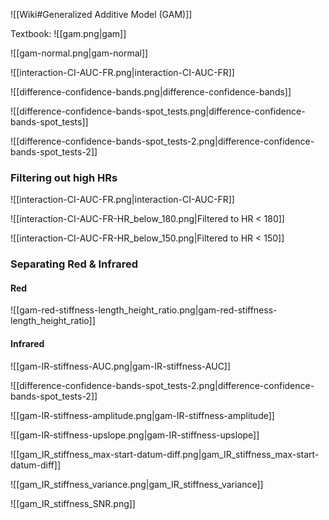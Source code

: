 
![[Wiki#Generalized Additive Model (GAM)]]

Textbook:
![[gam.png|gam]]

![[gam-normal.png|gam-normal]]

![[interaction-CI-AUC-FR.png|interaction-CI-AUC-FR]]

![[difference-confidence-bands.png|difference-confidence-bands]]

![[difference-confidence-bands-spot_tests.png|difference-confidence-bands-spot_tests]]

![[difference-confidence-bands-spot_tests-2.png|difference-confidence-bands-spot_tests-2]]


### Filtering out high HRs
![[interaction-CI-AUC-FR.png|interaction-CI-AUC-FR]]

![[interaction-CI-AUC-FR-HR_below_180.png|Filtered to HR < 180]]

![[interaction-CI-AUC-FR-HR_below_150.png|Filtered to HR < 150]]

### Separating Red & Infrared
#### Red

![[gam-red-stiffness-length_height_ratio.png|gam-red-stiffness-length_height_ratio]]

#### Infrared

![[gam-IR-stiffness-AUC.png|gam-IR-stiffness-AUC]]

![[difference-confidence-bands-spot_tests-2.png|difference-confidence-bands-spot_tests-2]]

![[gam-IR-stiffness-amplitude.png|gam-IR-stiffness-amplitude]]

![[gam-IR-stiffness-upslope.png|gam-IR-stiffness-upslope]]

![[gam_IR_stiffness_max-start-datum-diff.png|gam_IR_stiffness_max-start-datum-diff]]

![[gam_IR_stiffness_variance.png|gam_IR_stiffness_variance]]

![[gam_IR_stiffness_SNR.png]]
